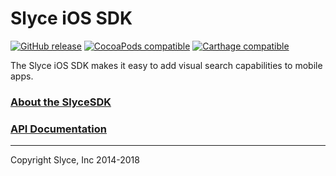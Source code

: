 Slyce iOS SDK
==============

[![GitHub release](https://img.shields.io/github/release/Slyce-Inc/Slyce-iOS-SDK.svg?style=flat)](https://github.com/Slyce-Inc/Slyce-iOS-SDK/releases)
[![CocoaPods compatible](https://img.shields.io/cocoapods/v/Slyce-iOS-SDK.svg)](https://cocoapods.org/pods/Slyce-iOS-SDK)
[![Carthage compatible](https://img.shields.io/badge/Carthage-compatible-4BC51D.svg?style=flat)](https://github.com/Carthage/Carthage)

The Slyce iOS SDK makes it easy to add visual search capabilities to mobile apps.

### [About the SlyceSDK](https://docs.slyce.it)

### [API Documentation](http://htmlpreview.github.io/?https://github.com/Slyce-Inc/Slyce-iOS-SDK/blob/5.3.0/Documentation/html/index.html)

---

Copyright Slyce, Inc 2014-2018

<!-- Official release -->
<!--[![GitHub release](https://img.shields.io/github/release/Slyce-Inc/Slyce-iOS-SDK.svg?style=flat)](https://github.com/Slyce-Inc/Slyce-iOS-SDK/releases)-->
<!-- Pre release -->
<!--[![GitHub release](https://img.shields.io/github/release/Slyce-Inc/Slyce-iOS-SDK/all.svg?style=flat-square)](https://github.com/Slyce-Inc/Slyce-iOS-SDK/releases)-->
